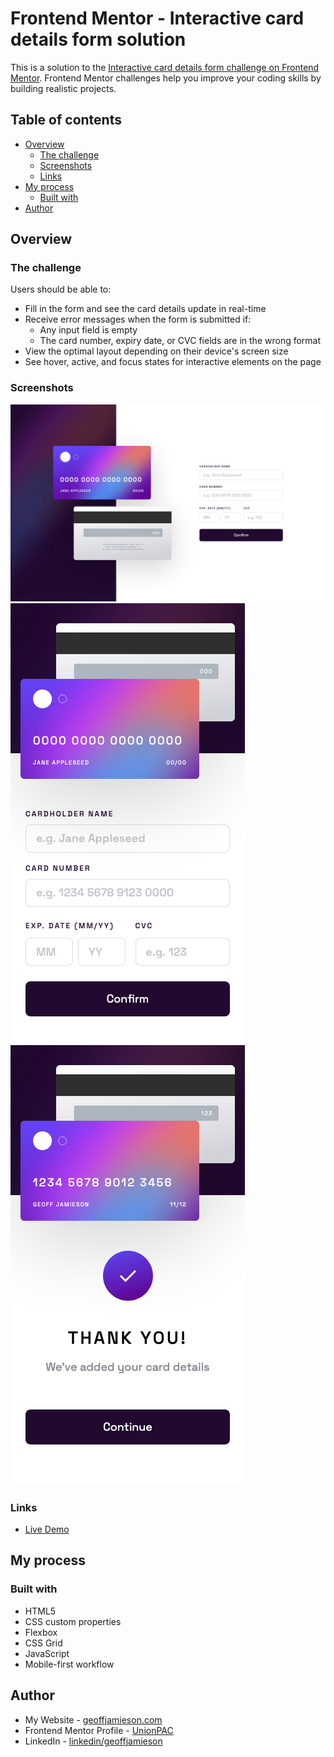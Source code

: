# Frontend Mentor - Interactive card details form solution

This is a solution to the [Interactive card details form challenge on Frontend Mentor](https://www.frontendmentor.io/challenges/interactive-card-details-form-XpS8cKZDWw). Frontend Mentor challenges help you improve your coding skills by building realistic projects.

## Table of contents

- [Overview](#overview)
  - [The challenge](#the-challenge)
  - [Screenshots](#screenshots)
  - [Links](#links)
- [My process](#my-process)
  - [Built with](#built-with)
- [Author](#author)

## Overview

### The challenge

Users should be able to:

- Fill in the form and see the card details update in real-time
- Receive error messages when the form is submitted if:
  - Any input field is empty
  - The card number, expiry date, or CVC fields are in the wrong format
- View the optimal layout depending on their device's screen size
- See hover, active, and focus states for interactive elements on the page

### Screenshots

![Interactive Card Details Form on Desktop](./screenshots/desktop.png)
![Interactive Card Details Form on Mobile](./screenshots/mobile.png)
![Interactive Card Details Form Complete on Mobile](./screenshots/mobile-complete.png)



### Links

- [Live Demo](https://vercel.com/unionpac/interactive-card-details-form)

## My process

### Built with

- HTML5
- CSS custom properties
- Flexbox
- CSS Grid
- JavaScript
- Mobile-first workflow

## Author

- My Website - [geoffjamieson.com](https://www.geoffjamieson.com/)
- Frontend Mentor Profile - [UnionPAC](https://www.frontendmentor.io/profile/UnionPAC)
- LinkedIn - [linkedin/geoffjamieson](https://www.linkedin.com/in/geoffjamieson/)
